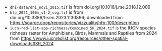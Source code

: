 * `dhi-data/dhi_ndvi_2015.tif` is from doi.org/10.1016/j.rse.2018.12.009
* `hfp_2021_100m_v1-2_cog.tif` is from doi.org/10.3389/frsen.2023.1130896; downloaded from https://source.coop/repositories/vizzuality/hfp-100/description
* `iucn-red-list-spp-richness/Combined_SR_2024.tif` is the IUCN species richness raster for Amphibians, Birds, Mammals and Reptiles from 2024 from https://www.iucnredlist.org/resources/other-spatial-downloads#SR_2024
